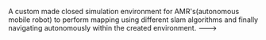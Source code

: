 A custom made closed simulation environment for AMR's(autonomous mobile robot) to perform mapping using different slam algorithms and finally navigating autonomously within the created environment.
--->
